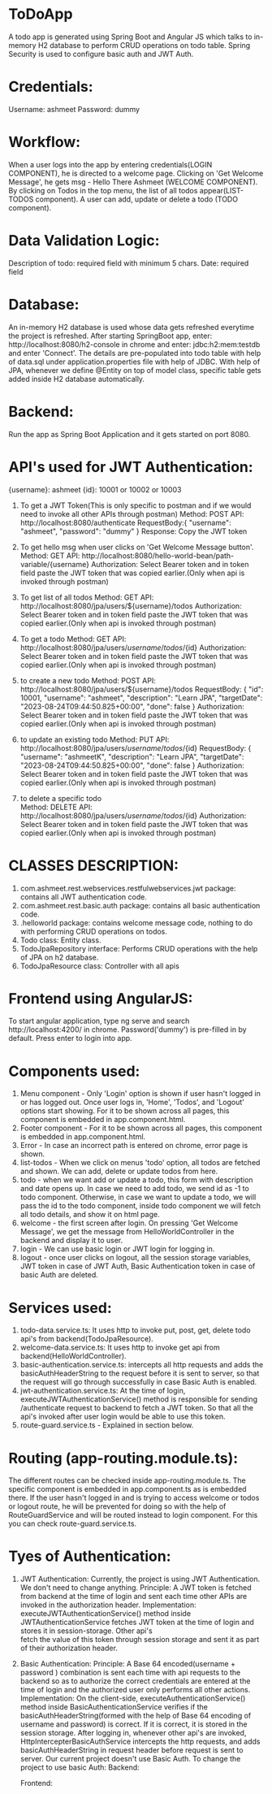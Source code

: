 # ToDoApp
A todo app is generated using Spring Boot and Angular JS which talks to in-memory H2 database to perform CRUD operations on todo table. Spring Security is used to configure basic auth and JWT Auth.  

# Credentials: 
Username: ashmeet
Password: dummy

# Workflow: 
When a user logs into the app by entering credentials(LOGIN COMPONENT), he is directed to a welcome page. Clicking on 'Get Welcome Message', he gets msg - Hello There Ashmeet (WELCOME COMPONENT). By clicking on Todos in the top menu, the list of all todos appear(LIST-TODOS component). A user can add, update or delete a todo (TODO component).

# Data Validation Logic: 
Description of todo: required field with minimum 5 chars.
Date: required field

# Database: 
An in-memory H2 database is used whose data gets refreshed everytime the project is refreshed. After starting SpringBoot app, enter: http://localhost:8080/h2-console in chrome and enter: jdbc:h2:mem:testdb and enter 'Connect'. The details are pre-populated into todo table with help of data.sql under application.properties file with help of JDBC. With help of JPA, whenever we define @Entity on top of model class, specific table gets added inside H2 database automatically.

# Backend: 
Run the app as Spring Boot Application and it gets started on port 8080.

# API's used for JWT Authentication:
{username}: ashmeet
{id}: 10001 or 10002 or 10003

1. To get a JWT Token(This is only specific to postman and if we would need to invoke all other APIs through postman)
Method: POST
API: http://localhost:8080/authenticate
RequestBody:{
              "username": "ashmeet",
              "password": "dummy"
            }
Response: Copy the JWT token

2. To get hello msg when user clicks on 'Get Welcome Message button'.
Method: GET
API: http://localhost:8080/hello-world-bean/path-variable/{username}
Authorization: Select Bearer token and in token field paste the JWT token that was copied earlier.(Only when api is invoked through postman)

3. To get list of all todos
Method: GET
API: http://localhost:8080/jpa/users/${username}/todos
Authorization: Select Bearer token and in token field paste the JWT token that was copied earlier.(Only when api is invoked through postman)

4. To get a todo
Method: GET
API: http://localhost:8080/jpa/users/${username}/todos/${id}
Authorization: Select Bearer token and in token field paste the JWT token that was copied earlier.(Only when api is invoked through postman)

5. to create a new todo
Method: POST
API: http://localhost:8080/jpa/users/${username}/todos
RequestBody: {
               "id": 10001,
               "username": "ashmeet",
               "description": "Learn JPA",
               "targetDate": "2023-08-24T09:44:50.825+00:00",
               "done": false
             }
Authorization: Select Bearer token and in token field paste the JWT token that was copied earlier.(Only when api is invoked through postman)

6. to update an existing todo
Method: PUT
API: http://localhost:8080/jpa/users/${username}/todos/${id}
RequestBody: {
                "username": "ashmeetK",
                "description": "Learn JPA",
                "targetDate": "2023-08-24T09:44:50.825+00:00",
                "done": false
             }
Authorization: Select Bearer token and in token field paste the JWT token that was copied earlier.(Only when api is invoked through postman)

8. to delete a specific todo  
Method: DELETE
API: http://localhost:8080/jpa/users/${username}/todos/${id}
Authorization: Select Bearer token and in token field paste the JWT token that was copied earlier.(Only when api is invoked through postman)

# CLASSES DESCRIPTION:
1. com.ashmeet.rest.webservices.restfulwebservices.jwt package: contains all JWT authentication code.
2. com.ashmeet.rest.basic.auth package: contains all basic authentication code.
3. .helloworld package: contains welcome message code, nothing to do with performing CRUD operations on todos.
4. Todo class: Entity class.
5. TodoJpaRepository interface: Performs CRUD operations with the help of JPA on h2 database.
6. TodoJpaResource class: Controller with all apis

# Frontend using AngularJS:
To start angular application, type ng serve and search http://localhost:4200/ in chrome. Password('dummy') is pre-filled in by default. Press enter to login into app. 

# Components used:
1. Menu component - Only 'Login' option is shown if user hasn't logged in or has logged out. Once user logs in, 'Home', 'Todos', and 'Logout' options start showing. For it to be shown across all pages, this component is embedded in app.component.html.
2. Footer component - For it to be shown across all pages, this component is embedded in app.component.html.
3. Error - In case an incorrect path is entered on chrome, error page is shown.
4. list-todos - When we click on menus 'todo' option, all todos are fetched and shown. We can add, delete or update todos from here.
5. todo - when we want add or update a todo, this form with description and date opens up. In case we need to add todo, we send id as -1 to todo component. Otherwise, in case we want to update a todo, we will pass the id to the todo component, inside todo component we will fetch all todo details, and show it on html page.
6. welcome - the first screen after login. On pressing 'Get Welcome Message', we get the message from HelloWorldController in the backend and display it to user.
7. login - We can use basic login or JWT login for logging in.
8. logout - once user clicks on logout, all the session storage variables, JWT token in case of JWT Auth, Basic Authentication token in case of basic Auth are deleted.

# Services used: 
1. todo-data.service.ts: It uses http to invoke put, post, get, delete todo api's from backend(TodoJpaResource).
2. welcome-data.service.ts: It uses http to invoke get api from backend(HelloWorldController).
3. basic-authentication.service.ts: intercepts all http requests and adds the basicAuthHeaderString to the request before it is sent to server, so that the request will go through successfully in case Basic Auth is enabled.
4. jwt-authentication.service.ts: At the time of login, executeJWTAuthenticationService() method is responsible for sending /authenticate request to backend to fetch a JWT token. So that all the api's invoked after user login would be able to use this token.
5. route-guard.service.ts - Explained in section below.

# Routing (app-routing.module.ts): 
The different routes can be checked inside app-routing.module.ts. The specific component is embedded in app.component.ts as <router-outlet> is embedded there. If the user hasn't logged in and is trying to access welcome or todos or logout route, he will be prevented for doing so with the help of RouteGuardService and will be routed instead to login component. For this you can check route-guard.service.ts.

# Tyes of Authentication:

1. JWT Authentication:
  Currently, the project is using JWT Authentication. We don't need to change anything.
  Principle: A JWT token is fetched from backend at the time of login and sent each time other APIs are invoked in the authorization header.
  Implementation: executeJWTAuthenticationService() method inside JWTAuthenticationService fetches JWT token at the time of login and stores it in session-storage. Other api's   
    fetch the value of this token through session storage and sent it as part of their authorization header.

2. Basic Authentication:
   Principle: A Base 64 encoded(username + password ) combination is sent each time with api requests to the backend so as to authorize the correct credentials are entered at the     time of login and the authorized user only performs all other actions.
   Implementation: On the client-side, executeAuthenticationService() method inside BasicAuthenticationService verifies if the basicAuthHeaderString(formed with the help of Base 
     64 encoding of username and password) is correct. If it is correct, it is stored in the session storage. After logging in, whenever other api's are invoked, 
     HttpIntercepterBasicAuthService intercepts the http requests, and adds basicAuthHeaderString in request header before request is sent to server.
   Our current project doesn't use Basic Auth. To change the project to use basic Auth: 
    Backend:
      
    Frontend: 
